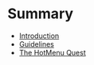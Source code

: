 # Summary

* [Introduction](README.md)
* [Guidelines](chapter1.md)
* [The HotMenu Quest](the-hotmenu-quest.md)

